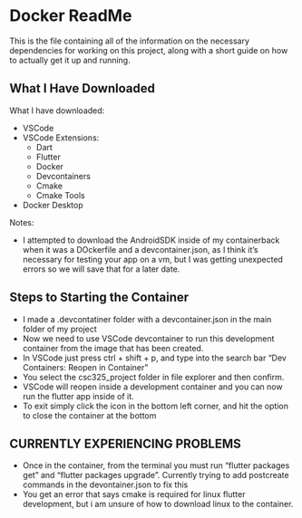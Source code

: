 # Docker ReadMe
 This is the file containing all of the information on the necessary dependencies for working on this project, along with a short guide on how to actually get it up and running.

## What I Have Downloaded
What I have downloaded:
- VSCode
- VSCode Extensions:
	- Dart
	- Flutter
	- Docker
	- Devcontainers
  - Cmake
  - Cmake Tools
- Docker Desktop


Notes:
- I attempted to download the AndroidSDK inside of my containerback when it was a DOckerfile and a devcontainer.json, as I think it’s necessary for testing your app on a vm, but I was getting unexpected errors so we will save that for a later date.


## Steps to Starting the Container
- I made a .devcontatiner folder with a devcontainer.json in the main folder of my project
- Now we need to use VSCode devcontainer to run this development container from the image that has been created.
- In VSCode just press ctrl + shift + p, and type into the search bar “Dev Containers: Reopen in Container”
- You select the csc325_project folder in file explorer and then confirm.
- VSCode will reopen inside a development container and you can now run the flutter app inside of it.
- To exit simply click the icon in the bottom left corner, and hit the option to close the container at the bottom

## CURRENTLY EXPERIENCING PROBLEMS
- Once in the container, from the terminal you must run “flutter packages get” and “flutter packages upgrade”. Currently trying to add postcreate commands in the devontainer.json to fix this
- You get an error that says cmake is required for linux flutter development, but i am unsure of how to download linux to the container.
